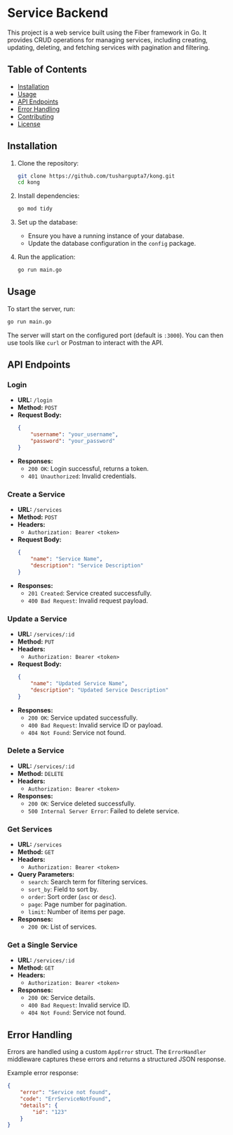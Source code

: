 # Service Backend

This project is a web service built using the Fiber framework in Go. It provides CRUD operations for managing services, including creating, updating, deleting, and fetching services with pagination and filtering.

## Table of Contents

- [Installation](#installation)
- [Usage](#usage)
- [API Endpoints](#api-endpoints)
- [Error Handling](#error-handling)
- [Contributing](#contributing)
- [License](#license)

## Installation

1. Clone the repository:
    ```sh
    git clone https://github.com/tushargupta7/kong.git
    cd kong
    ```

2. Install dependencies:
    ```sh
    go mod tidy
    ```

3. Set up the database:
    - Ensure you have a running instance of your database.
    - Update the database configuration in the `config` package.

4. Run the application:
    ```sh
    go run main.go
    ```

## Usage

To start the server, run:
```sh
go run main.go
```

The server will start on the configured port (default is `:3000`). You can then use tools like `curl` or Postman to interact with the API.

## API Endpoints

### Login

- **URL:** `/login`
- **Method:** `POST`
- **Request Body:**
    ```json
    {
        "username": "your_username",
        "password": "your_password"
    }
    ```
- **Responses:**
    - `200 OK`: Login successful, returns a token.
    - `401 Unauthorized`: Invalid credentials.

### Create a Service

- **URL:** `/services`
- **Method:** `POST`
- **Headers:**
    - `Authorization: Bearer <token>`
- **Request Body:**
    ```json
    {
        "name": "Service Name",
        "description": "Service Description"
    }
    ```
- **Responses:**
    - `201 Created`: Service created successfully.
    - `400 Bad Request`: Invalid request payload.

### Update a Service

- **URL:** `/services/:id`
- **Method:** `PUT`
- **Headers:**
    - `Authorization: Bearer <token>`
- **Request Body:**
    ```json
    {
        "name": "Updated Service Name",
        "description": "Updated Service Description"
    }
    ```
- **Responses:**
    - `200 OK`: Service updated successfully.
    - `400 Bad Request`: Invalid service ID or payload.
    - `404 Not Found`: Service not found.

### Delete a Service

- **URL:** `/services/:id`
- **Method:** `DELETE`
- **Headers:**
    - `Authorization: Bearer <token>`
- **Responses:**
    - `200 OK`: Service deleted successfully.
    - `500 Internal Server Error`: Failed to delete service.

### Get Services

- **URL:** `/services`
- **Method:** `GET`
- **Headers:**
    - `Authorization: Bearer <token>`
- **Query Parameters:**
    - `search`: Search term for filtering services.
    - `sort_by`: Field to sort by.
    - `order`: Sort order (`asc` or `desc`).
    - `page`: Page number for pagination.
    - `limit`: Number of items per page.
- **Responses:**
    - `200 OK`: List of services.

### Get a Single Service

- **URL:** `/services/:id`
- **Method:** `GET`
- **Headers:**
    - `Authorization: Bearer <token>`
- **Responses:**
    - `200 OK`: Service details.
    - `400 Bad Request`: Invalid service ID.
    - `404 Not Found`: Service not found.

## Error Handling

Errors are handled using a custom `AppError` struct. The `ErrorHandler` middleware captures these errors and returns a structured JSON response.

Example error response:
```json
{
    "error": "Service not found",
    "code": "ErrServiceNotFound",
    "details": {
        "id": "123"
    }
}
```